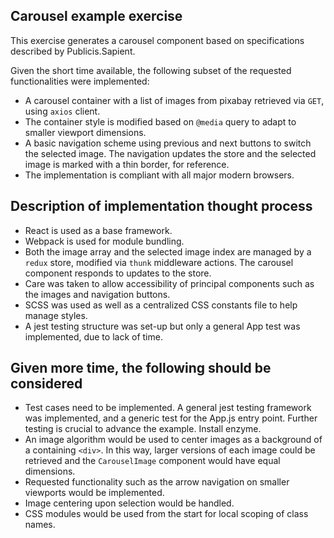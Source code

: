 
## Carousel example exercise

This exercise generates a carousel component based on specifications described by Publicis.Sapient.

Given the short time available, the following subset of the requested functionalities were implemented:

- A carousel container with a list of images from pixabay retrieved via `GET`, using `axios` client.
- The container style is modified based on `@media` query to adapt to smaller viewport dimensions.
- A basic navigation scheme using previous and next buttons to switch the selected image. The navigation updates the store and the selected image is marked with a thin border, for reference.
- The implementation is compliant with all major modern browsers.

## Description of implementation thought process

- React is used as a base framework.
- Webpack is used for module bundling.
- Both the image array and the selected image index are managed by a `redux` store, modified via `thunk` middleware actions. The carousel component responds to updates to the store.
- Care was taken to allow accessibility of principal components such as the images and navigation buttons.
- SCSS was used as well as a centralized CSS constants file to help manage styles.
- A jest testing structure was set-up but only a general App test was implemented, due to lack of time.

## Given more time, the following should be considered

- Test cases need to be implemented. A general jest testing framework was implemented, and a generic test for the App.js entry point. Further testing is crucial to advance the example. Install enzyme.
- An image algorithm would be used to center images as a background of a containing `<div>`. In this way, larger versions of each image could be retrieved and the `CarouselImage` component would have equal dimensions.
- Requested functionality such as the arrow navigation on smaller viewports would be implemented.
- Image centering upon selection would be handled.
- CSS modules would be used from the start for local scoping of class names.